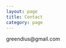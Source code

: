 ```yaml
---
layout: page
title: Contact
category: page
---
```


<div class="centered">
  <p>greendius@gmail.com</p>
  <p>
    <i class="fa fa-github fa-2x"></i>&nbsp;
    <i class="fa fa-twitter fa-2x"></i>&nbsp;
    <i class="fa fa-google-plus fa-2x"></i>
  </p>
</div>

